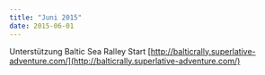 ```yaml
---
title: "Juni 2015"
date: 2015-06-01
---
```


Unterstützung Baltic Sea Ralley Start [http://balticrally.superlative-adventure.com/](http://balticrally.superlative-adventure.com/)
